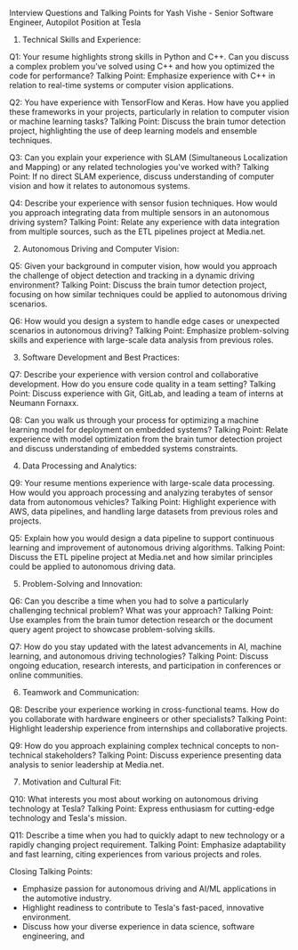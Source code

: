 Interview Questions and Talking Points for Yash Vishe - Senior Software Engineer, Autopilot Position at Tesla

1. Technical Skills and Experience:

Q1: Your resume highlights strong skills in Python and C++. Can you discuss a complex problem you've solved using C++ and how you optimized the code for performance?
Talking Point: Emphasize experience with C++ in relation to real-time systems or computer vision applications.

Q2: You have experience with TensorFlow and Keras. How have you applied these frameworks in your projects, particularly in relation to computer vision or machine learning tasks?
Talking Point: Discuss the brain tumor detection project, highlighting the use of deep learning models and ensemble techniques.

Q3: Can you explain your experience with SLAM (Simultaneous Localization and Mapping) or any related technologies you've worked with?
Talking Point: If no direct SLAM experience, discuss understanding of computer vision and how it relates to autonomous systems.

Q4: Describe your experience with sensor fusion techniques. How would you approach integrating data from multiple sensors in an autonomous driving system?
Talking Point: Relate any experience with data integration from multiple sources, such as the ETL pipelines project at Media.net.

2. Autonomous Driving and Computer Vision:

Q5: Given your background in computer vision, how would you approach the challenge of object detection and tracking in a dynamic driving environment?
Talking Point: Discuss the brain tumor detection project, focusing on how similar techniques could be applied to autonomous driving scenarios.

Q6: How would you design a system to handle edge cases or unexpected scenarios in autonomous driving?
Talking Point: Emphasize problem-solving skills and experience with large-scale data analysis from previous roles.

3. Software Development and Best Practices:

Q7: Describe your experience with version control and collaborative development. How do you ensure code quality in a team setting?
Talking Point: Discuss experience with Git, GitLab, and leading a team of interns at Neumann Fornaxx.

Q8: Can you walk us through your process for optimizing a machine learning model for deployment on embedded systems?
Talking Point: Relate experience with model optimization from the brain tumor detection project and discuss understanding of embedded systems constraints.

4. Data Processing and Analytics:

Q9: Your resume mentions experience with large-scale data processing. How would you approach processing and analyzing terabytes of sensor data from autonomous vehicles?
Talking Point: Highlight experience with AWS, data pipelines, and handling large datasets from previous roles and projects.

Q5: Explain how you would design a data pipeline to support continuous learning and improvement of autonomous driving algorithms.
Talking Point: Discuss the ETL pipeline project at Media.net and how similar principles could be applied to autonomous driving data.

5. Problem-Solving and Innovation:

Q6: Can you describe a time when you had to solve a particularly challenging technical problem? What was your approach?
Talking Point: Use examples from the brain tumor detection research or the document query agent project to showcase problem-solving skills.

Q7: How do you stay updated with the latest advancements in AI, machine learning, and autonomous driving technologies?
Talking Point: Discuss ongoing education, research interests, and participation in conferences or online communities.

6. Teamwork and Communication:

Q8: Describe your experience working in cross-functional teams. How do you collaborate with hardware engineers or other specialists?
Talking Point: Highlight leadership experience from internships and collaborative projects.

Q9: How do you approach explaining complex technical concepts to non-technical stakeholders?
Talking Point: Discuss experience presenting data analysis to senior leadership at Media.net.

7. Motivation and Cultural Fit:

Q10: What interests you most about working on autonomous driving technology at Tesla?
Talking Point: Express enthusiasm for cutting-edge technology and Tesla's mission.

Q11: Describe a time when you had to quickly adapt to new technology or a rapidly changing project requirement.
Talking Point: Emphasize adaptability and fast learning, citing experiences from various projects and roles.

Closing Talking Points:
- Emphasize passion for autonomous driving and AI/ML applications in the automotive industry.
- Highlight readiness to contribute to Tesla's fast-paced, innovative environment.
- Discuss how your diverse experience in data science, software engineering, and